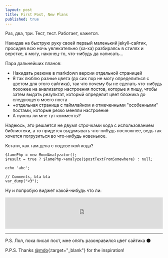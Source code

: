 ```yaml
---
layout: post
title: First Post, New Plans
published: true
---
```


Раз, два, три. Тест, тест. Работает, кажется.

Накидав на быструю руку своей первый маленький jekyll-сайтик, просидев всю ночь увлекательно (ха-ха) разбираясь в стилях и верстке,
я могу, наконец-то, что-нибудь да написать...

Пара дальнейших планов:

- Накидать резюме в markdown версии отдельной страницей
- Я так люблю разные цвета (до сих пор не могу определиться с цветом для этого сайтика), так что почему бы не сделать что-нибудь похожее на анализатор настроения постов, которые я пишу, чтобы затем выдать результат, который определит цвет бложика до следующего моего поста
- +отдельная страница с таймлайном и отмеченными "особенными" постами, которые резко меняли настроение
- А нужны ли мне тут комменты?

Надеюсь, это решается не двумя строчками кода с использованием библиотеки, а то придется выдумывать что-нибудь посложнее, ведь так хочется погрузиться во что-нибудь новенькое.

Кстати, как там дела с подсветкой кода?

```php?start_inline=1
$lamePhp = new MoodAnalyzator();
$result = true ? $lamePhp->analyze($postTextFromSomewhere) : null;

echo 'abc';

// Comments, bla bla
var_dump("<3");
```

Ну и попробую виджет какой-нибудь что ли:
<iframe src="https://embed.spotify.com/?uri=spotify%3Atrack%3A5uahjiKiYXxGlF4GdnKPNv" width="100%" height="100px" frameborder="0" allowtransparency="true"></iframe>

<hr/>

P.S. Лол, пока писал пост, мне опять разонравился цвет сайтика 🌑

P.P.S. Thanks [@mdo](http://markdotto.com/){:target="_blank"} for the inspiration!

